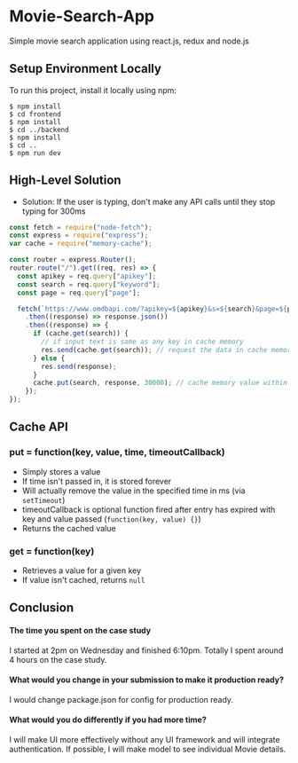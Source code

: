 # Movie-Search-App

Simple movie search application using react.js, redux and node.js

## Setup Environment Locally

To run this project, install it locally using npm:

```
$ npm install
$ cd frontend
$ npm install
$ cd ../backend
$ npm install
$ cd ..
$ npm run dev
```

## High-Level Solution

- Solution: If the user is typing, don't make any API calls until they stop typing for 300ms

```javascript
const fetch = require("node-fetch");
const express = require("express");
var cache = require("memory-cache");

const router = express.Router();
router.route("/").get((req, res) => {
  const apikey = req.query["apikey"];
  const search = req.query["keyword"];
  const page = req.query["page"];

  fetch(`https://www.omdbapi.com/?apikey=${apikey}&s=${search}&page=${page}`)
    .then((response) => response.json())
    .then((response) => {
      if (cache.get(search)) {
        // if input text is same as any key in cache memory
        res.send(cache.get(search)); // request the data in cache memory
      } else {
        res.send(response);
      }
      cache.put(search, response, 30000); // cache memory value within 30s is saved
    });
});
```

## Cache API

### put = function(key, value, time, timeoutCallback)

- Simply stores a value
- If time isn't passed in, it is stored forever
- Will actually remove the value in the specified time in ms (via `setTimeout`)
- timeoutCallback is optional function fired after entry has expired with key and value passed (`function(key, value) {}`)
- Returns the cached value

### get = function(key)

- Retrieves a value for a given key
- If value isn't cached, returns `null`

## Conclusion

#### The time you spent on the case study

I started at 2pm on Wednesday and finished 6:10pm. Totally I spent around 4 hours on the case study.

#### What would you change in your submission to make it production ready?

I would change package.json for config for production ready.

#### What would you do differently if you had more time?

I will make UI more effectively without any UI framework and will integrate authentication.
If possible, I will make model to see individual Movie details.
